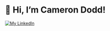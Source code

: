 #  👋 Hi, I’m Cameron Dodd!

[![My LinkedIn](https://img.shields.io/badge/LinkedIn-0077B5?style=for-the-badge&logo=linkedin&logoColor=white)](https://www.linkedin.com/in/camerondodd250/)


